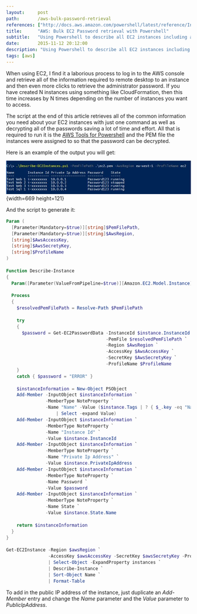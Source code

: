 ```yaml
---
layout:     post
path:       /aws-bulk-password-retrieval
references: ["http://docs.aws.amazon.com/powershell/latest/reference/Index.html|AWS Tools for Windows Powershell Cmdlet Reference"]
title:      "AWS: Bulk EC2 Password retrieval with Powershell"
subtitle:   "Using Powershell to describe all EC2 instances including administrator password"
date:       2015-11-12 20:12:00
description: "Using Powershell to describe all EC2 instances including administrator password"
tags: [aws]
---
```


When using EC2, I find it a laborious process to log in to the AWS console and
retrieve all of the information required to remote desktop to an instance and
then even more clicks to retrieve the administrator password. If you have created
N instances using something like CloudFormation, then this time increases by N times
depending on the number of instances you want to access.

The script at the end of this article retrieves all of the common information you
need about your EC2 instances with just one command as well as decrypting all of
the passwords saving a lot of time and effort. All that is required to run it
is the [AWS Tools for Powershell](https://aws.amazon.com/powershell/) and the PEM
file the instances were assigned to so that the password can be decrypted.

Here is an example of the output you will get:

![Describe EC2 instances](./images/2015-11-12-aws-bulk-password-retrieval/describe-ec2-instances.jpg){width=669 height=121}

And the script to generate it:

```powershell
Param (
  [Parameter(Mandatory=$true)][string]$PemFilePath,
  [Parameter(Mandatory=$true)][string]$AwsRegion,
  [string]$AwsAccessKey,
  [string]$AwsSecretyKey,
  [string]$ProfileName
)

Function Describe-Instance
{
  Param([Parameter(ValueFromPipeline=$true)][Amazon.EC2.Model.Instance]$instance)

  Process
  {
    $resolvedPemFilePath = Resolve-Path $PemFilePath

    try
    {
      $password = Get-EC2PasswordData -InstanceId $instance.InstanceId `
                                      -PemFile $resolvedPemFilePath `
                                      -Region $AwsRegion `
                                      -AccessKey $AwsAccessKey `
                                      -SecretKey $AwsSecretyKey `
                                      -ProfileName $ProfileName
    }
    catch { $password = "ERROR" }

    $instanceInformation = New-Object PSObject
    Add-Member -InputObject $instanceInformation `
               -MemberType NoteProperty `
               -Name "Name" -Value ($instance.Tags | ? { $_.key -eq "Name" } `
                   | Select -expand Value)
    Add-Member -InputObject $instanceInformation `
               -MemberType NoteProperty `
               -Name "Instance Id" `
               -Value $instance.InstanceId
    Add-Member -InputObject $instanceInformation `
               -MemberType NoteProperty `
               -Name "Private Ip Address" `
               -Value $instance.PrivateIpAddress
    Add-Member -InputObject $instanceInformation `
               -MemberType NoteProperty `
               -Name Password `
               -Value $password
    Add-Member -InputObject $instanceInformation `
               -MemberType NoteProperty `
               -Name State `
               -Value $instance.State.Name

    return $instanceInformation
  }
}

Get-EC2Instance	-Region $awsRegion `
                -AccessKey $awsAccessKey -SecretKey $awsSecretyKey -ProfileName $ProfileName `
                | Select-Object -ExpandProperty instances `
                | Describe-Instance `
                | Sort-Object Name `
                | Format-Table
```

To add in the public IP address of the instance, just duplicate an *Add-Member*
entry and change the *Name* parameter and the *Value* parameter to *PublicIpAddress*.